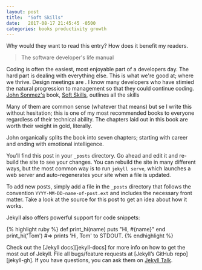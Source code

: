 ```yaml
---
layout: post
title:  "Soft Skills"
date:   2017-08-17 21:45:45 -0500
categories: books productivity growth
---
```

Why would they want to read this entry? How does it benefit my readers.
 > The software developer's life manual

Coding is often the easiest, most enjoyable part of a developers day. The hard part is dealing with everything else. This is what we're good at; where we thrive. Design meetings are . I know many developers who have stimied the natural progression to management so that they could continue coding. [John Sonmez's][john-blog] book, [Soft Skills][soft-skills-book], outlines all the skills

Many of them are common sense (whatever that means) but se
I write this without hesitation; this is one of my most recommended books to everyone regardless of their technical ability. The chapters laid out in this book are worth their weight in gold, literally.

John organically splits the book into seven chapters; starting with career and ending with emotional intelligence.

You’ll find this post in your `_posts` directory. Go ahead and edit it and re-build the site to see your changes. You can rebuild the site in many different ways, but the most common way is to run `jekyll serve`, which launches a web server and auto-regenerates your site when a file is updated.

To add new posts, simply add a file in the `_posts` directory that follows the convention `YYYY-MM-DD-name-of-post.ext` and includes the necessary front matter. Take a look at the source for this post to get an idea about how it works.

Jekyll also offers powerful support for code snippets:

{% highlight ruby %}
def print_hi(name)
  puts "Hi, #{name}"
end
print_hi('Tom')
#=> prints 'Hi, Tom' to STDOUT.
{% endhighlight %}

Check out the [Jekyll docs][jekyll-docs] for more info on how to get the most out of Jekyll. File all bugs/feature requests at [Jekyll’s GitHub repo][jekyll-gh]. If you have questions, you can ask them on [Jekyll Talk][jekyll-talk].

[john-blog]: https://simpleprogrammer.com
[soft-skills-book]:   https://github.com/jekyll/jekyll
[jekyll-talk]: https://talk.jekyllrb.com/
